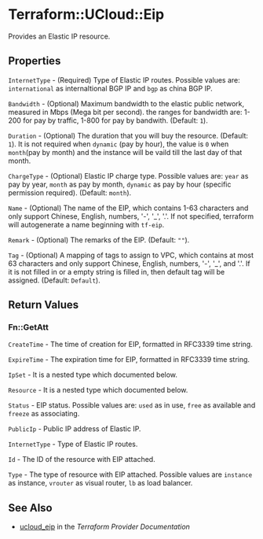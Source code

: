 # Terraform::UCloud::Eip

Provides an Elastic IP resource.

## Properties

`InternetType` - (Required) Type of Elastic IP routes. Possible values are: `international` as internaltional BGP IP and `bgp` as china BGP IP.

`Bandwidth` - (Optional) Maximum bandwidth to the elastic public network, measured in Mbps (Mega bit per second). the ranges for bandwidth are: 1-200 for pay by traffic, 1-800 for pay by bandwith. (Default: `1`).

`Duration` - (Optional) The duration that you will buy the resource. (Default: `1`). It is not required when `dynamic` (pay by hour), the value is `0` when `month`(pay by month) and the instance will be vaild till the last day of that month.

`ChargeType` - (Optional) Elastic IP charge type. Possible values are: `year` as pay by year, `month` as pay by month, `dynamic` as pay by hour (specific permission required). (Default: `month`).

`Name` - (Optional) The name of the EIP, which contains 1-63 characters and only support Chinese, English, numbers, '-', '_', '.'. If not specified, terraform will autogenerate a name beginning with `tf-eip`.

`Remark` - (Optional) The remarks of the EIP. (Default: `""`).

`Tag` - (Optional) A mapping of tags to assign to VPC, which contains at most 63 characters and only support Chinese, English, numbers, '-', '_', and '.'. If it is not filled in or a empty string is filled in, then default tag will be assigned. (Default: `Default`).


## Return Values

### Fn::GetAtt

`CreateTime` - The time of creation for EIP, formatted in RFC3339 time string.

`ExpireTime` - The expiration time for EIP, formatted in RFC3339 time string.

`IpSet` - It is a nested type which documented below.

`Resource` - It is a nested type which documented below.

`Status` - EIP status. Possible values are: `used` as in use, `free` as available and `freeze` as associating.

`PublicIp` - Public IP address of Elastic IP.

`InternetType` - Type of Elastic IP routes.

`Id` - The ID of the resource with EIP attached.

`Type` - The type of resource with EIP attached. Possible values are `instance` as instance, `vrouter` as visual router, `lb` as load balancer.

## See Also

* [ucloud_eip](https://www.terraform.io/docs/providers/ucloud/r/eip.html) in the _Terraform Provider Documentation_